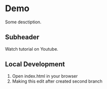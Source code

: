 # Demo 

Some desctiption. 

##  Subheader

Watch tutorial on Youtube.

## Local Development

1. Open index.html in your browser
2. Making this edit after created second branch